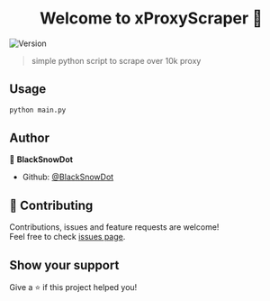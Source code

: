 <h1 align="center">Welcome to xProxyScraper 👋</h1>
<p>
  <img alt="Version" src="https://img.shields.io/badge/version-1.0-blue.svg?cacheSeconds=2592000" />
</p>

> simple python script to scrape over 10k proxy

## Usage

```sh
python main.py
```

## Author

👤 **BlackSnowDot**

* Github: [@BlackSnowDot](https://github.com/BlackSnowDot)

## 🤝 Contributing

Contributions, issues and feature requests are welcome!<br />Feel free to check [issues page](https://github.com/InvalidAccount69/xProxyScraper/issues). 

## Show your support

Give a ⭐️ if this project helped you!
